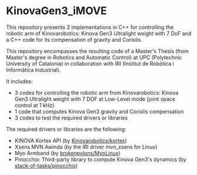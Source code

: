 # KinovaGen3_iMOVE
This repository presents 3 implementations in C++ for controlling the robotic arm of Kinovarobotics: Kinova Gen3 Ultralight weight with 7 DoF and a C++ code for its compensation of gravity and Coriolis.

This repository encompasses the resulting code of a Master's Thesis (from Master's degree in Robotics and Automatic Control) at UPC (Polytechnic University of Catalonia) in collaboration with IRI (Institut de Robòtica i Informàtica Industrial).

It includes:
- 3 codes for controlling the robotic arm from Kinovarobotics: Kinova Gen3 Ultralight weight with 7 DOF at Low-Level mode (joint space control at 1 kHz)
- 1 code that computes Kinova Gen3 gravity and Coriolis compensation
- 3 codes to test the required drivers or libraries

The required drivers or libraries are the following:
- KINOVA Kortex API (by [Kinovarobotics/kortex](https://github.com/Kinovarobotics/kortex))
- Xsens MVN Awinda (by the IRI driver mvn_xsens for Linux)
- Myo Armband (by [brokenpylons/MyoLinux](https://github.com/brokenpylons/MyoLinux)) 
- Pinocchio: Third-party library to compute Kinova Gen3's dynamics (by [stack-of-tasks/pinocchio](https://github.com/stack-of-tasks/pinocchio))


